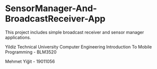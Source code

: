 # SensorManager-And-BroadcastReceiver-App

This project includes simple broadcast receiver and sensor manager applications.

Yildiz Technical University Computer Engineering
Introduction To Mobile Programming - BLM3520

Mehmet Yiğit - 19011056
